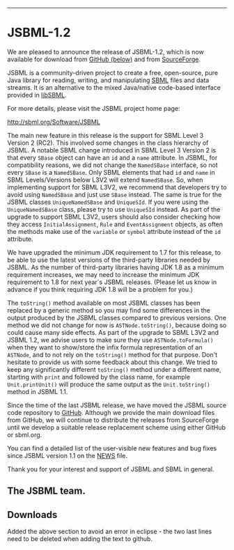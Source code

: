 -------------------------
# JSBML-1.2


We are pleased to announce the release of JSBML-1.2, which is now available for download from [GitHub (below)](#downloads) and from [SourceForge](https://sourceforge.net/projects/jsbml/files/jsbml/1.2).

JSBML is a community-driven project to create a free, open-source, pure Java library for reading, writing, and manipulating [SBML](http://sbml.org) files and data streams. It is an alternative to the mixed Java/native code-based interface provided in [libSBML](http://sbml.org/Software/libSBML).

For more details, please visit the JSBML project home page:

<http://sbml.org/Software/JSBML>

The main new feature in this release is the support for SBML Level 3 Version 2 (RC2). This involved some changes in the class hierarchy of JSBML. A notable SBML change introduced in SBML Level 3 Version 2 is that every `SBase` object can have an `id` and a `name` attribute.  In JSBML, for compatibility reasons, we did not change the `NamedSBase` interface, so not every `SBase` is a `NamedSBase`. Only SBML elements that had `id` and `name` in SBML Levels/Versions below L3V2 will extend `NamedSBase`. So, when implementing support for SBML L3V2, we recommend that developers try to avoid using `NamedSBase` and just use `SBase` instead. The same is true for the JSBML classes `UniqueNamedSBase` and `UniqueSId`. If you were using the `UniqueNamedSBase` class, please try to use `UniqueSId` instead.  As part of the upgrade to support SBML L3V2, users should also consider checking how they access `InitialAssignment`, `Rule` and `EventAssignment` objects, as often the methods make use of the `variable` or `symbol` attribute instead of the `id` attribute.

We have upgraded the minimum JDK requirement to 1.7 for this release, to be able to use the latest versions of the third-party libraries needed by JSBML. As the number of third-party libraries having JDK 1.8 as a minimum requirement increases, we may need to increase the minimum JDK requirement to 1.8 for next year`s JSBML releases. (Please let us know in advance if you think requiring JDK 1.8 will be a problem for you.)

The `toString()` method available on most JSBML classes has been replaced by a generic method so you may find some differences in the output produced by the JSBML classes compared to previous versions. One method we did not change for now is `ASTNode.toString()`, because doing so could cause many side effects. As part of the upgrade to SBML L3V2 and JSBML 1.2, we advise users to make sure they use `ASTNode.toFormula()` when they want to show/store the infix formula representation of an `ASTNode`, and to not rely on the `toString()` method for that purpose. Don't hesitate to provide us with some feedback about this change. We tried to keep any significantly different `toString()` method under a different name, starting with `print` and followed by the class name, for example `Unit.printUnit()` will produce the same output as the `Unit.toString()` method in JSBML 1.1.
 
Since the time of the last JSBML release, we have moved the JSBML source code repository to [GitHub](https://github.com/sbmlteam/jsbml). Although we provide the main download files from GitHub, we will continue to distribute the releases from SourceForge until we develop a suitable release replacement scheme using either GitHub or sbml.org.

You can find a detailed list of the user-visible new features and bug fixes since JSBML version 1.1 on the [NEWS](NEWS.md) file.

Thank you for your interest and support of JSBML and SBML in general.

## The JSBML team. 
<a name="downloads"/>

## Downloads
Added the above section to avoid an error in eclipse - the two last lines need to be deleted when adding the text to github.